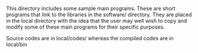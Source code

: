 This directory includes some sample main programs. These are short programs that link to the libraries in the software/ directory. They are placed in the local directory with the idea that the user may well wish to copy and modify some of these main programs for their specific purposes.

Source codes are in local/codes/ whereas the compiled codes are in local/bin
